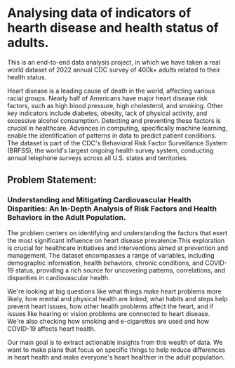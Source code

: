 # Analysing data of indicators of hearth disease and health status of adults.
This is an end-to-end data analysis project, in which we have taken a real world dataset of 2022 annual CDC survey of 400k+ adults related to their health status.

Heart disease is a leading cause of death in the world, affecting various racial groups. Nearly half of Americans have major heart disease risk factors, such as high blood pressure, high cholesterol, and smoking. Other key indicators include diabetes, obesity, lack of physical activity, and excessive alcohol consumption. Detecting and preventing these factors is crucial in healthcare. Advances in computing, specifically machine learning, enable the identification of patterns in data to predict patient conditions. The dataset is part of the CDC's Behavioral Risk Factor Surveillance System (BRFSS), the world's largest ongoing health survey system, conducting annual telephone surveys across all U.S. states and territories.

## Problem Statement:

### **Understanding and Mitigating Cardiovascular Health Disparities:** An In-Depth Analysis of Risk Factors and Health Behaviors in the Adult Population.

The problem centers on identifying and understanding the factors that exert the most significant influence on heart disease prevalence.This exploration is crucial for healthcare initiatives and interventions aimed at prevention and management. The dataset encompasses a range of variables, including demographic information, health behaviors, chronic conditions, and COVID-19 status, providing a rich source for uncovering patterns, correlations, and disparities in cardiovascular health.

We're looking at big questions like what things make heart problems more likely, how mental and physical health are linked, what habits and steps help prevent heart issues, how other health problems affect the heart, and if issues like hearing or vision problems are connected to heart disease. We're also checking how smoking and e-cigarettes are used and how COVID-19 affects heart health.

Our main goal is to extract actionable insights from this wealth of data. We want to make plans that focus on specific things to help reduce differences in heart health and make everyone's heart healthier in the adult population.

